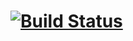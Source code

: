 # [![Build Status](https://travis-ci.org/BURNINGTIGER/dicstra.svg?branch=master)](https://travis-ci.org/BURNINGTIGER/dicstra)